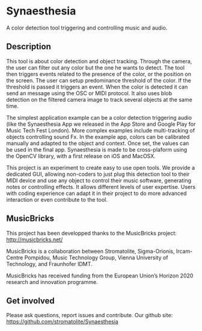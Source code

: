 Synaesthesia
================

A color detection tool triggering and controlling music and audio.

Description
--------

This tool is about color detection and object tracking. 
Through the camera, the user can filter out any color but the one he wants to detect. The tool then triggers events related to the presence of the color, or the position on the screen. The user can setup predominance threshold of the color. If the threshold is passed it triggers an event.
When the color is detected it can send an message using the OSC or MIDI protocol.
It also uses blob detection on the filtered camera image to track several objects at the same time.

The simplest application example can be a color detection triggering audio (like the Synaesthesia App we released in the App Store and Google Play for Music Tech Fest London).
More complex examples include multi-tracking of objects controlling sound Fx.
In the example app, colors can be calibrated manually and adapted to the object and context.
Once set, the values can be used in the final app.
Synaesthesia is made to be cross-plaform using the OpenCV library, with a first release on iOS and MacOSX.

This project is an experiment to create easy to use open tools.
We provide a dedicated GUI, allowing non-coders to just plug this detection tool to their MIDI device and use any object to control their music software, generating notes or controlling effects. It allows different levels of user expertise.
Users with coding experience can adapt it in their project to do more advanced interaction or even contribute to the tool. 


MusicBricks
--------

This project has been developped thanks to the MusicBricks project: http://musicbricks.net/

MusicBricks is a collaboration between Stromatolite, Sigma-Orionis, Ircam-Centre Pompidou, Music Technology Group, Vienna University of Technology, and Fraunhofer IDMT.

MusicBricks has received funding from the European Union’s Horizon 2020 research and innovation programme.

Get involved
--------

Please ask questions, report issues and contribute.
Our github site: 
https://github.com/stromatolite/Synaesthesia


